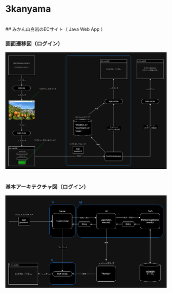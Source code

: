 # 3kanyama
<br>
## みかん山白岩のECサイト（ Java Web App ）

### 画面遷移図（ログイン）
![画面遷移図（ログイン）](https://github.com/yasshy-jp/3kanyama/blob/master/diagrams/%E7%94%BB%E9%9D%A2%E9%81%B7%E7%A7%BB%E5%9B%B3%EF%BC%88%E3%83%AD%E3%82%AF%E3%82%99%E3%82%A4%E3%83%B3%EF%BC%89.drawio.png)
<br>
<br>
### 基本アーキテクチャ図（ログイン）
![基本アーキテクチャ図(ログイン)](https://github.com/yasshy-jp/3kanyama/blob/master/diagrams/%E5%9F%BA%E6%9C%AC%E3%82%A2%E3%83%BC%E3%82%AD%E3%83%86%E3%82%AF%E3%83%81%E3%83%A3%E5%9B%B3%20(%E3%83%AD%E3%82%AF%E3%82%99%E3%82%A4%E3%83%B3).drawio.png
)
